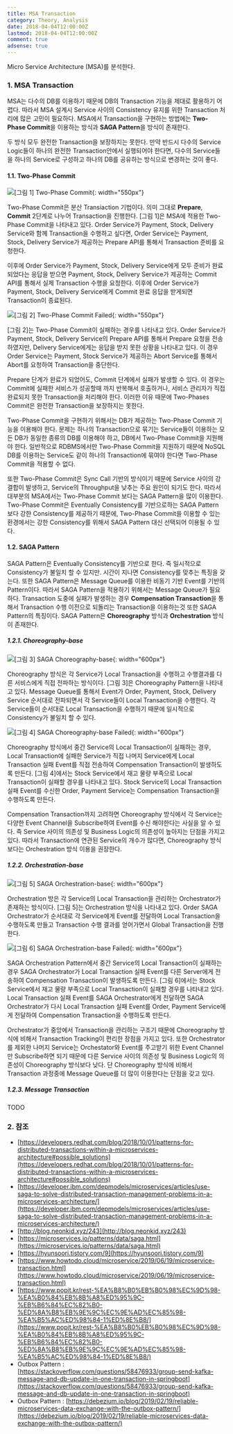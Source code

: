 ```yaml
---
title: MSA Transaction
category: Theory, Analysis
date: 2018-04-04T12:00:00Z
lastmod: 2018-04-04T12:00:00Z
comment: true
adsense: true
---
```


Micro Service Architecture (MSA)를 분석한다.

### 1. MSA Transaction

MSA는 다수의 DB를 이용하기 때문에 DB의 Transaction 기능을 제대로 활용하기 어렵다. 따라서 MSA 설계시 Service 사이의 Consistency 유지를 위한 Transaction 처리에 많은 고민이 필요하다. MSA에서 Transaction을 구현하는 방법에는 **Two-Phase Commit**을 이용하는 방식과 **SAGA Pattern**을 방식이 존재한다.

두 방식 모두 완전한 Transaction을 보장하지는 못한다. 만약 반드시 다수의 Service Logic들이 하나의 완전한 Transaction안에서 실행되어야 한다면, 다수의 Service들을 하나의 Service로 구성하고 하나의 DB를 공유하는 방식으로 변경하는 것이 좋다.

#### 1.1. Two-Phase Commit

![[그림 1] Two-Phase Commit]({{site.baseurl}}/images/theory_analysis/MSA_Transaction/Two_Phase_Commit.PNG){: width="550px"}

Two-Phase Commit은 분산 Transiaction 기법이다. 의미 그대로 **Prepare**, **Commit** 2단계로 나누어 Transaction을 진행한다. [그림 1]은 MSA에 적용한 Two-Phase Commit을 나타내고 있다. Order Service가 Payment, Stock, Delivery Service와 함께 Transaction을 수행하고 싶다면, Order Service는 Payment, Stock, Delivery Service가 제공하는 Prepare API를 통해서 Transaction 준비를 요청한다.

이후에 Order Service가 Payment, Stock, Delivery Service에게 모두 준비가 완료되었다는 응답을 받으면 Payment, Stock, Delivery Service가 제공하는 Commit API를 통해서 실제 Transaction 수행을 요청한다. 이후에 Order Service가 Payment, Stock, Delivery Service에게 Commit 완료 응답을 받게되면 Transaction이 종료된다.

![[그림 2] Two-Phase Commit Failed]({{site.baseurl}}/images/theory_analysis/MSA_Transaction/Two_Phase_Commit_Failed.PNG){: width="550px"}

[그림 2]는 Two-Phase Commit이 실패하는 경우를 나타내고 있다. Order Service가 Payment, Stock, Delivery Service의 Prepare API를 통해서 Prepare 요청을 전송하였지만, Delivery Service에게는 응답을 받지 못한 상황을 나타내고 있다. 이 경우 Order Service는 Payment, Stock Service가 제공하는 Abort Service를 통해서 Abort를 요청하여 Transaction을 중단한다.

Prepare 단계가 완료가 되었어도, Commit 단계에서 실패가 발생할 수 있다. 이 경우는 Commit에 실패한 서비스가 성공할때 까지 반복해서 호출하거나, 서비스 관리자가 직접 완료되지 못한 Transaction을 처리해야 한다. 이러한 이유 때문에 Two-Phases Commit은 완전한 Transaction을 보장하지는 못한다.

Two-Phase Commit을 구현하기 위해서는 DB가 제공하는 Two-Phase Commit 기능을 이용해야 한다. 문제는 하나의 Transaction으로 묶기는 Service들이 이용하는 모든 DB가 동일한 종류의 DB를 이용해야 하고, DB에서 Two-Phase Commit을 지원해야 한다. 일반적으로 RDBMS에서만 Two-Phase Commit을 지원하기 때문에 NoSQL DB를 이용하는 Service도 같이 하나의 Transaction에 묶여야 한다면 Two-Phase Commit을 적용할 수 없다.

또한 Two-Phase Commit은 Sync Call 기반의 방식이기 때문에 Service 사이의 강결합이 발생하고, Service의 Throughput을 낮추는 주요 원인이 되기도 한다. 따라서 대부분의 MSA에서는 Two-Phase Commit 보다는 SAGA Pattern을 많이 이용한다. Two-Phase Commit은 Eventually Consistency를 기반으로하는 SAGA Pattern 보다 강한 Consistency를 제공하기 때문에, Two-Phase Commit을 이용할 수 있는 환경에서는 강한 Consistency를 위해서 SAGA Pattern 대신 선택되어 이용될 수 있다.

#### 1.2. SAGA Pattern

SAGA Pattern은 Eventually Consistency를 기반으로 한다. 즉 일시적으로 Consistency가 불일치 할 수 있지만. 시간이 지나면 Consistency를 맞추는 특징을 갖는다. 또한 SAGA Pattern은 Message Queue를 이용한 비동기 기반 Event를 기반의 Pattern이다. 따라서 SAGA Pattern을 적용하기 위해서는 Message Queue가 필요하다. Transaction 도중에 실패가 발생하는 경우 **Compensation Transaction**을 통해서 Transaction 수행 이전으로 되돌리는 Transaction을 이용하는것 또한 SAGA Pattern의 특징이다. SAGA Pattern은 **Choreography** 방식과 **Orchestration** 방식이 존재한다.

##### 1.2.1. Choreography-base

![[그림 3] SAGA Choreography-base]({{site.baseurl}}/images/theory_analysis/MSA_Transaction/SAGA_Choreography.PNG){: width="600px"}

Choreography 방식은 각 Service가 Local Transaction을 수행하고 수행결과를 다른 서비스에게 직접 전파하는 방식이다. [그림 3]은 Choreography Pattern을 나타내고 있다. Message Queue를 통해서 Event가 Order, Payment, Stock, Delivery Service 순서대로 전파되면서 각 Service들이 Local Transaction을 수행한다. 각 Service들이 순서대로 Local Transaction을 수행하기 때문에 일시적으로 Consistency가 불일치 할 수 있다.

![[그림 4] SAGA Choreography-base Failed]({{site.baseurl}}/images/theory_analysis/MSA_Transaction/SAGA_Choreography_Failed.PNG){: width="600px"}

Choreography 방식에서 중간 Service의 Local Transaction이 실패하는 경우, Local Transaction에 실패한 Service가 직접 나머지 Service에게 Local Transaction 실패 Event를 직접 전송하여 Compensation Transaction이 발생하도록 만든다. [그림 4]에서는 Stock Service에서 재고 물량 부족으로 Local Transaction이 실패할 경우를 나타내고 있다. Stock Service의 Local Transaction 실패 Event를 수신한 Order, Payment Service는 Compensation Transaction을 수행하도록 만든다.

Compensation Transaction까지 고려하면 Choreography 방식에서 각 Service는 다양한 Event Channel을 Subscribe하여 Event를 수신 해야한다는 사실을 알 수 있다. 즉 Service 사이의 의존성 및 Business Logic의 의존성이 높아지는 단점을 가지고 있다. 따라서 Transaction에 연관된 Service의 개수가 많다면, Choreography 방식보다는 Orchestration 방식 이용을 권장한다.

##### 1.2.2. Orchestration-base

![[그림 5] SAGA Orchestration-base]({{site.baseurl}}/images/theory_analysis/MSA_Transaction/SAGA_Orchestration.PNG){: width="600px"}

Orchestration 방은 각 Service의 Local Transaction을 관리하는 Orchestrator가 존재하는 방식이다. [그림 5]는 Orchestration 방식을 나타내고 있다. Order SAGA Orchestrator가 순서대로 각 Service에게 Event를 전달하여 Local Transaction을 수행하도록 만들고 Transaction 수행 결과를 얻어가면서 Global Transaction을 진행한다.

![[그림 6] SAGA Orchestration-base Failed]({{site.baseurl}}/images/theory_analysis/MSA_Transaction/SAGA_Orchestration_Failed.PNG){: width="600px"}

SAGA Orchestration Pattern에서 중간 Service의 Local Transaction이 실패하는 경우 SAGA Orchestrator가 Local Transaction 실패 Event를 다른 Server에게 전송하여 Compensation Transaction이 발생하도록 만든다. [그림 6]에서는 Stock Service에서 재고 물량 부족으로 Local Transaction이 실패할 경우를 나타내고 있다. Local Transaction 실패 Event를 SAGA Orchestrator에게 전달하면 SAGA Orchestrator가 다시 Local Transaction 실패 Event를 Order, Payment Service에게 전달하여 Compensation Transaction을 수행하도록 만든다.

Orchestrator가 중앙에서 Transaction을 관리하는 구조기 때문에 Choreography 방식에 비해서 Transaction Tracking이 편리한 장점을 가지고 있다. 또한 Orchestrator를 제외한 나머지 Service는 Orchestator와 Event를 주고받기 위한 Event Channel만 Subscribe하면 되기 때문에 다른 Service 사이의 의존성 및 Business Logic의 의존성이 Choreography 방식보다 낮다. 단 Choreography 방식에 비해서 Transaction 과정중에 Message Queue를 더 많이 이용한다는 단점을 갖고 있다.

##### 1.2.3. Message Transaction

TODO

### 2. 참조

* [https://developers.redhat.com/blog/2018/10/01/patterns-for-distributed-transactions-within-a-microservices-architecture#possible_solutions](https://developers.redhat.com/blog/2018/10/01/patterns-for-distributed-transactions-within-a-microservices-architecture#possible_solutions)
* [https://developer.ibm.com/depmodels/microservices/articles/use-saga-to-solve-distributed-transaction-management-problems-in-a-microservices-architecture/](https://developer.ibm.com/depmodels/microservices/articles/use-saga-to-solve-distributed-transaction-management-problems-in-a-microservices-architecture/)
* [http://blog.neonkid.xyz/243](http://blog.neonkid.xyz/243)
* [https://microservices.io/patterns/data/saga.html](https://microservices.io/patterns/data/saga.html)
* [https://hyunsoori.tistory.com/9](https://hyunsoori.tistory.com/9)
* [https://www.howtodo.cloud/microservice/2019/06/19/microservice-transaction.html](https://www.howtodo.cloud/microservice/2019/06/19/microservice-transaction.html)
* [https://www.popit.kr/rest-%EA%B8%B0%EB%B0%98%EC%9D%98-%EA%B0%84%EB%8B%A8%ED%95%9C-%EB%B6%84%EC%82%B0-%ED%8A%B8%EB%9E%9C%EC%9E%AD%EC%85%98-%EA%B5%AC%ED%98%84-1%ED%8E%B8/](https://www.popit.kr/rest-%EA%B8%B0%EB%B0%98%EC%9D%98-%EA%B0%84%EB%8B%A8%ED%95%9C-%EB%B6%84%EC%82%B0-%ED%8A%B8%EB%9E%9C%EC%9E%AD%EC%85%98-%EA%B5%AC%ED%98%84-1%ED%8E%B8/)
* Outbox Pattern : [https://stackoverflow.com/questions/58476933/group-send-kafka-message-and-db-update-in-one-transaction-in-springboot](https://stackoverflow.com/questions/58476933/group-send-kafka-message-and-db-update-in-one-transaction-in-springboot)
* Outbox Pattern : [https://debezium.io/blog/2019/02/19/reliable-microservices-data-exchange-with-the-outbox-pattern/](https://debezium.io/blog/2019/02/19/reliable-microservices-data-exchange-with-the-outbox-pattern/)
